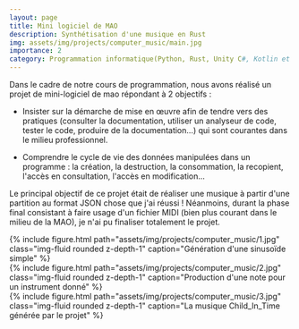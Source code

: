```yaml
---
layout: page
title: Mini logiciel de MAO
description: Synthétisation d'une musique en Rust
img: assets/img/projects/computer_music/main.jpg
importance: 2
category: Programmation informatique(Python, Rust, Unity C#, Kotlin et SQLite3)
---
```


Dans le cadre de notre cours de programmation, nous avons réalisé un projet de mini-logiciel de mao répondant à 2 objectifs :

- Insister sur la démarche de mise en œuvre afin de tendre vers des pratiques (consulter la documentation, utiliser un analyseur de code, tester le code, produire de la documentation...) qui sont courantes dans le milieu professionnel.

- Comprendre le cycle de vie des données manipulées dans un programme : la création, la destruction, la consommation, la recopient, l'accès en consultation, l'accès en modification...

Le principal objectif de ce projet était de réaliser une musique à partir d'une partition au format JSON chose que j'ai réussi ! Néanmoins, durant la phase final consistant à faire usage d'un fichier MIDI (bien plus courant dans le milieu de la MAO), je n'ai pu finaliser totalement le projet.

<div class="row">
    <div class="col-sm mt-3 mt-md-0">
        {% include figure.html path="assets/img/projects/computer_music/1.jpg" class="img-fluid rounded z-depth-1" caption="Génération d'une sinusoïde simple" %}
    </div>
    <div class="col-sm mt-3 mt-md-0">
        {% include figure.html path="assets/img/projects/computer_music/2.jpg" class="img-fluid rounded z-depth-1" caption="Production d'une note pour un instrument donné" %}
    </div>
    <div class="col-sm mt-3 mt-md-0">
        {% include figure.html path="assets/img/projects/computer_music/3.jpg" class="img-fluid rounded z-depth-1" caption="La musique Child_In_Time générée par le projet" %}
    </div>
</div>
